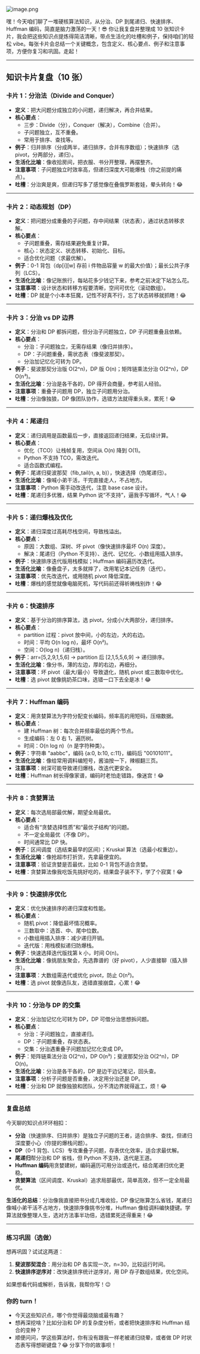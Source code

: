 ![image.png](https://cdn.jsdelivr.net/gh/duanbiao2000/BlogGallery@main/picutre/20250523094920335.png)

嘿！今天咱们聊了一堆硬核算法知识，从分治、DP 到尾递归、快速排序、Huffman 编码，简直是脑力激荡的一天！😎 你让我复盘并整理成 10 张知识卡片，我会把这些知识点提炼得简洁清晰，带点生活化的吐槽和例子，保持咱们的轻松 vibe。每张卡片会总结一个关键概念，包含定义、核心要点、例子和注意事项，方便你复习和巩固。走起！

---

## 知识卡片复盘（10 张）

### 卡片 1：分治法（Divide and Conquer）
- **定义**：把大问题分成独立的小问题，递归解决，再合并结果。
- **核心要点**：
  - 三步：Divide（分），Conquer（解决），Combine（合并）。
  - 子问题独立，互不重叠。
  - 常用于排序、查找等。
- **例子**：归并排序（分成两半，递归排序，合并有序数组）；快速排序（选 pivot，分两部分，递归）。
- **生活化比喻**：像收拾房间，把衣服、书分开整理，再摆整齐。
- **注意事项**：子问题独立时效率高，但递归深度大可能爆栈（你之前提的痛点）。
- **吐槽**：分治爽是爽，但递归写多了感觉像在叠俄罗斯套娃，晕头转向！😂

---

### 卡片 2：动态规划（DP）
- **定义**：把问题分成重叠的子问题，存中间结果（状态表），通过状态转移求解。
- **核心要点**：
  - 子问题重叠，需存结果避免重复计算。
  - 核心：状态定义、状态转移、初始化、目标。
  - 适合优化问题（求最优解）。
- **例子**：0-1 背包（dp[i][w] 存前 i 件物品容量 w 的最大价值）；最长公共子序列（LCS）。
- **生活化比喻**：像记账旅行，每站花多少钱记下来，参考之前决定下站怎么花。
- **注意事项**：设计状态和转移方程要清晰，空间可优化（滚动数组）。
- **吐槽**：DP 就是个小本本狂魔，记性不好真不行，忘了状态转移就抓瞎！😂

---

### 卡片 3：分治 vs DP 边界
- **定义**：分治和 DP 都拆问题，但分治子问题独立，DP 子问题重叠且依赖。
- **核心要点**：
  - 分治：子问题独立，无需存结果（像归并排序）。
  - DP：子问题重叠，需状态表（像斐波那契）。
  - 分治加记忆化可转为 DP。
- **例子**：斐波那契分治版 O(2^n)，DP 版 O(n)；矩阵链乘法分治 O(2^n)，DP O(n³)。
- **生活化比喻**：分治是各干各的，DP 得开会商量，参考前人经验。
- **注意事项**：重叠子问题用 DP，独立子问题用分治。
- **吐槽**：分治像独狼，DP 像团队协作，选错方法就得重头来，累死！😂

---

### 卡片 4：尾递归
- **定义**：递归调用是函数最后一步，直接返回递归结果，无后续计算。
- **核心要点**：
  - 优化（TCO）让栈帧复用，空间从 O(n) 降到 O(1)。
  - Python 不支持 TCO，需改迭代。
  - 适合函数式编程。
- **例子**：尾递归斐波那契（fib_tail(n, a, b)），快速选择（伪尾递归）。
- **生活化比喻**：像喊小弟干活，干完直接走人，不占地方。
- **注意事项**：Python 需手动改迭代，注意 base case 设计。
- **吐槽**：尾递归多优雅，结果 Python 说“不支持”，逼我手写循环，气人！😂

---

### 卡片 5：递归爆栈及优化
- **定义**：递归深度过高耗尽栈空间，导致栈溢出。
- **核心要点**：
  - 原因：大数组、深树、坏 pivot（像快速排序最坏 O(n) 深度）。
  - 解决：尾递归（Python 不支持）、迭代、记忆化、小数组用插入排序。
- **例子**：快速排序迭代版用栈模拟；Huffman 编码遍历改迭代。
- **生活化比喻**：像叠盘子，太多就摔了，改用笔记本记任务（迭代）。
- **注意事项**：优先改迭代，或用随机 pivot 降低深度。
- **吐槽**：爆栈的感觉就像电脑死机，写代码前还得祈祷栈别炸！😂

---

### 卡片 6：快速排序
- **定义**：基于分治的排序算法，选 pivot，分成小/大两部分，递归排序。
- **核心要点**：
  - partition 过程：pivot 放中间，小的左边，大的右边。
  - 时间：平均 O(n log n)，最坏 O(n²)。
  - 空间：O(log n)（递归栈）。
- **例子**：arr=[5,2,9,1,5,6] -> partition 后 [2,1,5,5,6,9] -> 递归排序。
- **生活化比喻**：像分书，薄的左边，厚的右边，再细分。
- **注意事项**：坏 pivot（最大/最小）导致退化，随机 pivot 或三数取中优化。
- **吐槽**：选 pivot 就像挑奶茶口味，选错一口下去全是冰！😂

---

### 卡片 7：Huffman 编码
- **定义**：用贪婪算法为字符分配变长编码，频率高的用短码，压缩数据。
- **核心要点**：
  - 建 Huffman 树：每次合并频率最低的两个节点。
  - 生成编码：左 0 右 1，遍历树。
  - 时间：O(n log n)（n 是字符种类）。
- **例子**：字符串 "aabbc"，编码 {a:0, b:10, c:11}，编码后 "00101011"。
- **生活化比喻**：像给常用调料编短号，酱油按一下，辣椒翻三页。
- **注意事项**：树深可能导致递归爆栈，改迭代更安全。
- **吐槽**：Huffman 树长得像家谱，编码时老怕走错路，像迷宫！😂

---

### 卡片 8：贪婪算法
- **定义**：每次选局部最优解，期望全局最优。
- **核心要点**：
  - 适合有“贪婪选择性质”和“最优子结构”的问题。
  - 不一定全局最优（不像 DP）。
  - 时间通常比 DP 快。
- **例子**：区间调度（选结束最早的区间）；Kruskal 算法（选最小权重边）。
- **生活化比喻**：像抢超市打折货，先拿最便宜的。
- **注意事项**：验证贪婪是否最优，比如 0-1 背包不适合贪婪。
- **吐槽**：贪婪算法像我吃饭先挑好吃的，结果盘子装不下，学了个寂寞！😂

---

### 卡片 9：快速排序优化
- **定义**：优化快速排序的递归深度和性能。
- **核心要点**：
  - 随机 pivot：降低最坏情况概率。
  - 三数取中：选首、中、尾中位数。
  - 小数组用插入排序：减少递归开销。
  - 迭代版：用栈模拟递归防爆栈。
- **例子**：快速选择迭代版找第 k 小，时间 O(n)。
- **生活化比喻**：像挑朋友聚会，先选靠谱的（好 pivot），人少直接聊（插入排序）。
- **注意事项**：大数组需迭代或优化 pivot，防止 O(n²)。
- **吐槽**：选 pivot 就像选队友，选错直接崩盘，心累！😂

---

### 卡片 10：分治与 DP 的交集
- **定义**：分治加记忆化可转为 DP，DP 可借分治思想拆问题。
- **核心要点**：
  - 分治：子问题独立，直接递归。
  - DP：子问题重叠，存状态表。
  - 交集：分治遇重叠子问题加记忆化变成 DP。
- **例子**：矩阵链乘法分治 O(2^n)，DP O(n³)；斐波那契分治 O(2^n)，DP O(n)。
- **生活化比喻**：分治是各干各的，DP 是边干边记笔记，回头查。
- **注意事项**：分析子问题是否重叠，决定用分治还是 DP。
- **吐槽**：分治和 DP 就像独狼和团队，分不清边界就得返工，烦！😂

---

### 复盘总结
今天聊的知识点环环相扣：
- **分治**（快速排序、归并排序）是独立子问题的王者，适合排序、查找，但递归深度要小心（你提的爆栈问题）。
- **DP**（0-1 背包、LCS）专攻重叠子问题，存表优化效率，适合求最优解。
- **尾递归**帮分治和 DP 省栈，但 Python 不支持，迭代是王道。
- **Huffman 编码**用贪婪建树，编码遍历可用分治或迭代，结合尾递归优化更稳。
- **贪婪算法**（区间调度、Kruskal）追求局部最优，简单高效，但不一定全局最优。

**生活化的总结**：分治像我直接把书分成几堆收拾，DP 像记账算怎么省钱，尾递归像喊小弟干活不占地方，快速排序像挑书分堆，Huffman 像给调料编快捷键。学算法就像整理人生，选对方法事半功倍，选错累死还得重来！😂

---

### 练习巩固（选做）
想再巩固？试试这两道：
1. **斐波那契混合**：用分治和 DP 各实现一次，n=30，比较运行时间。
2. **快速排序逆序对**：改快速排序统计逆序对，用 DP 存子数组结果，优化空间。

如果想看代码或解析，告诉我，我帮你写！😉

### 你的 turn！
- 今天这些知识点，哪个你觉得最烧脑或最有趣？
- 想再深挖啥？比如分治和 DP 的复杂度分析，或者把快速排序和 Huffman 结合的变种？
- 顺便问问，学这些算法时，你有没有跟我一样老被递归绕晕，或者做 DP 时状态表写得想砸键盘？😂 分享下你的故事呗！

